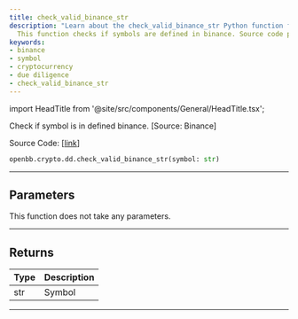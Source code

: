 ```yaml
---
title: check_valid_binance_str
description: "Learn about the check_valid_binance_str Python function from OpenBB."
  This function checks if symbols are defined in binance. Source code provided.
keywords:
- binance
- symbol
- cryptocurrency
- due diligence
- check_valid_binance_str
---
```


import HeadTitle from '@site/src/components/General/HeadTitle.tsx';

<HeadTitle title="crypto.dd.check_valid_binance_str - Reference | OpenBB SDK Docs" />

Check if symbol is in defined binance. [Source: Binance]

Source Code: [[link](https://github.com/OpenBB-finance/OpenBBTerminal/tree/main/openbb_terminal/cryptocurrency/due_diligence/binance_model.py#L96)]

```python
openbb.crypto.dd.check_valid_binance_str(symbol: str)
```

---

## Parameters

This function does not take any parameters.

---

## Returns

| Type | Description |
| ---- | ----------- |
| str | Symbol |
---
